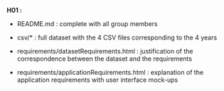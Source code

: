 **H01 :**

- README.md : complete with all group members

- csv/* : full dataset with the 4 CSV files corresponding to the 4 years 

- requirements/datasetRequirements.html : justification of the correspondence between the dataset and the requirements  

- requirements/applicationRequirements.html : explanation of the application requirements with user interface mock-ups

